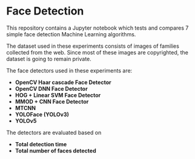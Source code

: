 # Face Detection
This repository contains a Jupyter notebook which tests and compares 7 simple face detection Machine Learning algorithms.

The dataset used in these experiments consists of images of families collected from the web. Since most of these images are copyrighted, the dataset is going to remain private.

The face detectors used in these experiments are:
* **OpenCV Haar cascade Face Detector**
* **OpenCV DNN Face Detector**
* **HOG + Linear SVM Face Detector**
* **MMOD + CNN Face Detector**
* **MTCNN**
* **YOLOFace (YOLOv3)**
* **YOLOv5**

The detectors are evaluated based on
* **Total detection time**
* **Total number of faces detected**
